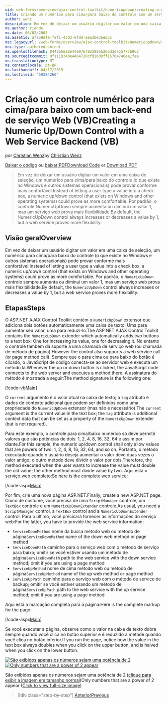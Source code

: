 ```yaml
---
uid: web-forms/overview/ajax-control-toolkit/numericupdown/creating-a-numeric-up-down-control-with-a-web-service-backend-vb
title: Criando um numérico para cima/para baixo do controle com um serviço back-end Web (VB) | Microsoft Docs
author: wenz
description: Em vez de deixar um usuário digitar um valor em uma caixa de seleção, um controle (o que existe no Windows e outros sistemas operacionais) para cima/baixo numérico pode revelar mais assim como c...
ms.author: riande
ms.date: 06/02/2008
ms.assetid: afa59dfa-fef1-43d3-8fdd-aea3be36ed3c
msc.legacyurl: /web-forms/overview/ajax-control-toolkit/numericupdown/creating-a-numeric-up-down-control-with-a-web-service-backend-vb
msc.type: authoredcontent
ms.openlocfilehash: 0442b5e22e44e0767825026b26ad3da55777b962
ms.sourcegitcommit: 0f1119340e4464720cfd16d0ff15764746ea1fea
ms.translationtype: MT
ms.contentlocale: pt-BR
ms.lasthandoff: 04/17/2019
ms.locfileid: "59384260"
---
```

# <a name="creating-a-numeric-updown-control-with-a-web-service-backend-vb"></a><span data-ttu-id="da6e5-103">Criação um controle numérico para cima/para baixo com um back-end de serviço Web (VB)</span><span class="sxs-lookup"><span data-stu-id="da6e5-103">Creating a Numeric Up/Down Control with a Web Service Backend (VB)</span></span>

<span data-ttu-id="da6e5-104">por [Christian Wenz](https://github.com/wenz)</span><span class="sxs-lookup"><span data-stu-id="da6e5-104">by [Christian Wenz](https://github.com/wenz)</span></span>

<span data-ttu-id="da6e5-105">[Baixar o código](http://download.microsoft.com/download/9/3/f/93f8daea-bebd-4821-833b-95205389c7d0/numericupdown1.vb.zip) ou [baixar PDF](http://download.microsoft.com/download/2/d/c/2dc10e34-6983-41d4-9c08-f78f5387d32b/numericupdown1VB.pdf)</span><span class="sxs-lookup"><span data-stu-id="da6e5-105">[Download Code](http://download.microsoft.com/download/9/3/f/93f8daea-bebd-4821-833b-95205389c7d0/numericupdown1.vb.zip) or [Download PDF](http://download.microsoft.com/download/2/d/c/2dc10e34-6983-41d4-9c08-f78f5387d32b/numericupdown1VB.pdf)</span></span>

> <span data-ttu-id="da6e5-106">Em vez de deixar um usuário digitar um valor em uma caixa de seleção, um numérico para cima/para baixo do controle (o que existe no Windows e outros sistemas operacionais) pode provar conforme mais confortável.</span><span class="sxs-lookup"><span data-stu-id="da6e5-106">Instead of letting a user type a value into a check box, a numeric up/down control (that exists on Windows and other operating systems) could prove as more comfortable.</span></span> <span data-ttu-id="da6e5-107">Por padrão, o controle NumericUpDown sempre aumenta ou diminui um valor 1, mas um serviço web prova mais flexibilidade.</span><span class="sxs-lookup"><span data-stu-id="da6e5-107">By default, the NumericUpDown control always increases or decreases a value by 1, but a web service proves more flexibility.</span></span>


## <a name="overview"></a><span data-ttu-id="da6e5-108">Visão geral</span><span class="sxs-lookup"><span data-stu-id="da6e5-108">Overview</span></span>

<span data-ttu-id="da6e5-109">Em vez de deixar um usuário digitar um valor em uma caixa de seleção, um numérico para cima/para baixo do controle (o que existe no Windows e outros sistemas operacionais) pode provar conforme mais confortável.</span><span class="sxs-lookup"><span data-stu-id="da6e5-109">Instead of letting a user type a value into a check box, a numeric up/down control (that exists on Windows and other operating systems) could prove as more comfortable.</span></span> <span data-ttu-id="da6e5-110">Por padrão, o `NumericUpDown` controle sempre aumenta ou diminui um valor 1, mas um serviço web prova mais flexibilidade.</span><span class="sxs-lookup"><span data-stu-id="da6e5-110">By default, the `NumericUpDown` control always increases or decreases a value by 1, but a web service proves more flexibility.</span></span>

## <a name="steps"></a><span data-ttu-id="da6e5-111">Etapas</span><span class="sxs-lookup"><span data-stu-id="da6e5-111">Steps</span></span>

<span data-ttu-id="da6e5-112">O ASP.NET AJAX Control Toolkit contém o `NumericUpDown` extensor que adiciona dois botões automaticamente uma caixa de texto: Uma para aumentar seu valor, uma para reduzi-lo.</span><span class="sxs-lookup"><span data-stu-id="da6e5-112">The ASP.NET AJAX Control Toolkit contains the `NumericUpDown` extender which automatically adds two buttons to a text box: One for increasing its value, one for decreasing it.</span></span> <span data-ttu-id="da6e5-113">No entanto o controle também dá suporte a uma chamada de serviço web (ou chamada de método de página).</span><span class="sxs-lookup"><span data-stu-id="da6e5-113">However the control also supports a web service call (or page method call).</span></span> <span data-ttu-id="da6e5-114">Sempre que o para cima ou para baixo do botão é clicado, o JavaScript de código conecta-se ao servidor web e executa um método lá.</span><span class="sxs-lookup"><span data-stu-id="da6e5-114">Whenever the up or down button is clicked, the JavaScript code connects to the web server and executes a method there.</span></span> <span data-ttu-id="da6e5-115">A assinatura do método é mostrada a seguir:</span><span class="sxs-lookup"><span data-stu-id="da6e5-115">The method signature is the following one:</span></span>

[!code-vb[Main](creating-a-numeric-up-down-control-with-a-web-service-backend-vb/samples/sample1.vb)]

<span data-ttu-id="da6e5-116">O `current` argumento é o valor atual na caixa de texto; a `tag` atributo é dados de contexto adicional que podem ser definidos como uma propriedade do `NumericUpDown` extensor (mas não é necessário).</span><span class="sxs-lookup"><span data-stu-id="da6e5-116">The `current` argument is the current value in the text box; the `tag` attribute is additional context data that can be set as a property of the `NumericUpDown` extender (but is not required).</span></span>

<span data-ttu-id="da6e5-117">Para este exemplo, o controle para cima/baixo numérico só deve permitir valores que são potências de dois: 1, 2, 4, 8, 16, 32, 64 e assim por diante.</span><span class="sxs-lookup"><span data-stu-id="da6e5-117">For this sample, the numeric up/down control shall only allow values that are powers of two: 1, 2, 4, 8, 16, 32, 64, and so on.</span></span> <span data-ttu-id="da6e5-118">Portanto, o método executado quando o usuário deseja aumentar o valor deve duas vezes o valor antigo; o outro método deve dividir o valor por dois.</span><span class="sxs-lookup"><span data-stu-id="da6e5-118">Therefore, the method executed when the user wants to increase the value must double the old value; the other method must divide value by two.</span></span> <span data-ttu-id="da6e5-119">Aqui está o serviço web completo:</span><span class="sxs-lookup"><span data-stu-id="da6e5-119">So here is the complete web service:</span></span>

[!code-aspx[Main](creating-a-numeric-up-down-control-with-a-web-service-backend-vb/samples/sample2.aspx)]

<span data-ttu-id="da6e5-120">Por fim, crie uma nova página ASP.NET.</span><span class="sxs-lookup"><span data-stu-id="da6e5-120">Finally, create a new ASP.NET page.</span></span> <span data-ttu-id="da6e5-121">Como de costume, você precisa de uma `ScriptManager` controle, um `TextBox` controle e um `NumericUpDownExtender` controle.</span><span class="sxs-lookup"><span data-stu-id="da6e5-121">As usual, you need a `ScriptManager` control, a `TextBox` control and a `NumericUpDownExtender` control.</span></span> <span data-ttu-id="da6e5-122">Para o último, você precisará fornecer as informações do serviço web:</span><span class="sxs-lookup"><span data-stu-id="da6e5-122">For the latter, you have to provide the web service information:</span></span>

- <span data-ttu-id="da6e5-123">`ServiceDownMethod` nome da busca método web ou método de página</span><span class="sxs-lookup"><span data-stu-id="da6e5-123">`ServiceDownMethod` name of the down web method or page method</span></span>
- <span data-ttu-id="da6e5-124">`ServiceDownPath` caminho para o serviço web com o método de serviço para baixo; omitir se você estiver usando um método de página</span><span class="sxs-lookup"><span data-stu-id="da6e5-124">`ServiceDownPath` path to the web service with the down service method; omit if you are using a page method</span></span>
- <span data-ttu-id="da6e5-125">`ServiceUpMethod` nome de cima método web ou método de página</span><span class="sxs-lookup"><span data-stu-id="da6e5-125">`ServiceUpMethod` name of the up web method or page method</span></span>
- <span data-ttu-id="da6e5-126">`ServiceUpPath` caminho para o serviço web com o método de serviço de backup; omitir se você estiver usando um método de página</span><span class="sxs-lookup"><span data-stu-id="da6e5-126">`ServiceUpPath` path to the web service with the up service method; omit if you are using a page method</span></span>

<span data-ttu-id="da6e5-127">Aqui está a marcação completa para a página:</span><span class="sxs-lookup"><span data-stu-id="da6e5-127">Here is the complete markup for the page:</span></span>

[!code-aspx[Main](creating-a-numeric-up-down-control-with-a-web-service-backend-vb/samples/sample3.aspx)]

<span data-ttu-id="da6e5-128">Se você executar a página, observe como o valor na caixa de texto dobra sempre quando você clica no botão superior e é reduzido à metade quando você clica no botão inferior.</span><span class="sxs-lookup"><span data-stu-id="da6e5-128">If you run the page, notice how the value in the text box always doubles when you click on the upper button, and is halved when you click on the lower button.</span></span>


<span data-ttu-id="da6e5-129">[![São exibidos apenas os números sejam uma potência de 2](creating-a-numeric-up-down-control-with-a-web-service-backend-vb/_static/image2.png)](creating-a-numeric-up-down-control-with-a-web-service-backend-vb/_static/image1.png)</span><span class="sxs-lookup"><span data-stu-id="da6e5-129">[![Only numbers that are a power of 2 appear](creating-a-numeric-up-down-control-with-a-web-service-backend-vb/_static/image2.png)](creating-a-numeric-up-down-control-with-a-web-service-backend-vb/_static/image1.png)</span></span>

<span data-ttu-id="da6e5-130">São exibidos apenas os números sejam uma potência de 2 ([clique para exibir a imagem em tamanho normal](creating-a-numeric-up-down-control-with-a-web-service-backend-vb/_static/image3.png))</span><span class="sxs-lookup"><span data-stu-id="da6e5-130">Only numbers that are a power of 2 appear ([Click to view full-size image](creating-a-numeric-up-down-control-with-a-web-service-backend-vb/_static/image3.png))</span></span>

> [!div class="step-by-step"]
> [<span data-ttu-id="da6e5-131">Anterior</span><span class="sxs-lookup"><span data-stu-id="da6e5-131">Previous</span></span>](creating-a-numeric-up-down-control-with-a-web-service-backend-cs.md)
